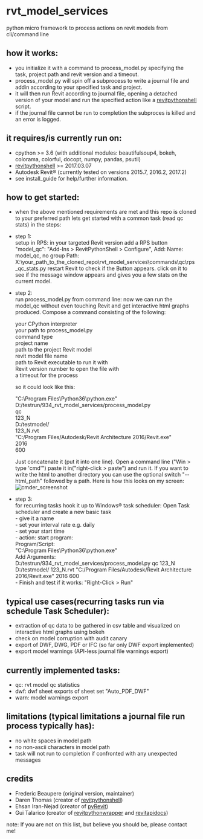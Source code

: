 # rvt_model_services
python micro framework to process actions on revit models from cli/command line

## how it works:
  * you initialize it with a command to process_model.py specifying the task, project path and revit version and a timeout.
  * process_model.py will spin off a subprocess to write a journal file and addin according to your specified task and project.
  * it will then run Revit according to journal file, opening a detached version of your model and run the specified action like a [revitpythonshell](https://github.com/architecture-building-systems/revitpythonshell) script.
  * if the journal file cannot be run to completion the subproces is killed and an error is logged.

## it requires/is currently run on:
  * cpython >= 3.6 (with additional modules: beautifulsoup4, bokeh, colorama, colorful, docopt, numpy, pandas, psutil)
  * [revitpythonshell](https://github.com/architecture-building-systems/revitpythonshell) >= 2017.03.07
  * Autodesk Revit® (currently tested on versions 2015.7, 2016.2, 2017.2)
  * see install_guide for help/further information.

## how to get started:
  * when the above mentioned requirements are met and this repo is cloned to your preferred path lets get started with a common task (read qc stats) in the steps:
  * step 1:<br> 
    setup in RPS:
    in your targeted Revit version add a RPS button "model_qc":
    "Add-Ins > RevitPythonShell > Configure", Add:
    Name: model_qc, no group
    Path: X:\your_path_to_the_cloned_repo\rvt_model_services\commands\qc\rps_qc_stats.py
    restart Revit to check if the Button appears.
    click on it to see if the message window appears and gives you a few stats on the current model.
    
  * step 2:<br> 
    run process_model.py from command line:
    now we can run the model_qc without even touching Revit and get interactive html graphs produced.
    Compose a command consisting of the following:

    your CPython interpreter<br>
    your path to process_model.py<br>
    command type<br>
    project name<br>
    path to the project Revit model<br>
    revit model file name<br>
    path to Revit executable to run it with<br>
    Revit version number to open the file with<br>
    a timeout for the process

    so it could look like this:

    "C:\Program Files\Python36\python.exe"<br>
    D:/testrun/934_rvt_model_services/process_model.py<br>
    qc<br>
    123_N<br>
    D:/testmodel/<br>
    123_N.rvt<br>
    "C:/Program Files/Autodesk/Revit Architecture 2016/Revit.exe"<br>
    2016<br>
    600<br>
    
    Just concatenate it (put it into one line).
    Open a command line ("Win > type 'cmd'") paste it in("right-click > paste") and run it.
    If you want to write the html to another directory you can use the optional switch "--html_path" followed by a path.
    Here is how this looks on my screen:
    ![cmder_screenshot][cmder_01]   

  * step 3:<br> 
    for recurring tasks hook it up to Windows® task scheduler:
    Open Task scheduler and create a new basic task<br>
        - give it a name<br>
        - set your interval rate e.g. daily<br>
        - set your start time<br>
        - action: start program:<br>
            Program/Script:<br>
                "C:\Program Files\Python36\python.exe"<br>
            Add Arguments:<br>
                D:/testrun/934_rvt_model_services/process_model.py qc 123_N D:/testmodel/ 123_N.rvt "C:/Program Files/Autodesk/Revit Architecture 2016/Revit.exe" 2016 600 <br>
        - Finish and test if it works: "Right-Click > Run"

## typical use cases(recurring tasks run via schedule Task Scheduler):
  * extraction of qc data to be gathered in csv table and visualized on interactive html graphs using bokeh 
  * check on model corruption with audit canary
  * export of DWF, DWG, PDF or IFC (so far only DWF export implemented)
  * export model warnings (API-less journal file warnings export)

## currently implemented tasks:
  * qc: rvt model qc statistics
  * dwf: dwf sheet exports of sheet set "Auto_PDF_DWF"
  * warn: model warnings export

## limitations (typical limitations a journal file run process typically has):
  * no white spaces in model path
  * no non-ascii characters in model path
  * task will not run to completion if confronted with any unexpected messages

## credits
 * Frederic Beaupere (original version, maintainer)
 * Daren Thomas (creator of [revitpythonshell](https://github.com/architecture-building-systems/revitpythonshell))
 * Ehsan Iran-Nejad (creator of [pyRevit](https://github.com/eirannejad/pyRevit))
 * Gui Talarico (creator of [revitpythonwrapper](https://github.com/gtalarico/revitpythonwrapper) and [revitapidocs](https://github.com/gtalarico/revitapidocs))

note: If you are not on this list, but believe you should be, please contact me!

[cmder_01]: https://github.com/hdm-dt-fb/rvt_model_services/raw/master/docs/img/cmder_01.png "cmder_screenshot"
